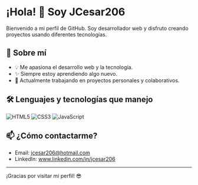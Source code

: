 # ¡Hola! 👋 Soy JCesar206

Bienvenido a mi perfil de GitHub. Soy desarrollador web y disfruto creando proyectos usando diferentes tecnologías.

## 🚀 Sobre mí

- 💡 Me apasiona el desarrollo web y la tecnología.
- ✨ Siempre estoy aprendiendo algo nuevo.
- 🎯 Actualmente trabajando en proyectos personales y colaborativos.

## 🛠️ Lenguajes y tecnologías que manejo

![HTML5](https://img.shields.io/badge/-HTML5-E34F26?logo=html5&logoColor=white)
![CSS3](https://img.shields.io/badge/-CSS3-1572B6?logo=css3&logoColor=white)
![JavaScript](https://img.shields.io/badge/-JavaScript-F7DF1E?logo=javascript&logoColor=black)

## 📫 ¿Cómo contactarme?

- Email: jcesar206@hotmail.com
- LinkedIn: www.linkedin.com/in/jcesar206
---
¡Gracias por visitar mi perfil! :sunglasses:
